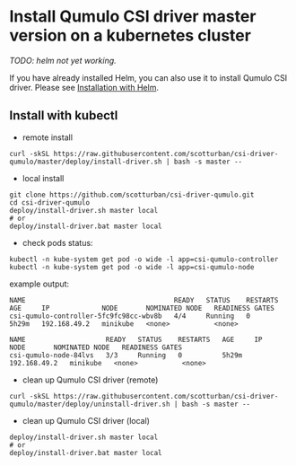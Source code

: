 # Install Qumulo CSI driver master version on a kubernetes cluster

*TODO: helm not yet working.*

If you have already installed Helm, you can also use it to install Qumulo CSI driver. Please see [Installation with Helm](../charts/README.md).

## Install with kubectl
 - remote install
```console
curl -skSL https://raw.githubusercontent.com/scotturban/csi-driver-qumulo/master/deploy/install-driver.sh | bash -s master --
```

 - local install
```console
git clone https://github.com/scotturban/csi-driver-qumulo.git
cd csi-driver-qumulo
deploy/install-driver.sh master local
# or 
deploy/install-driver.bat master local

```

- check pods status:
```console
kubectl -n kube-system get pod -o wide -l app=csi-qumulo-controller
kubectl -n kube-system get pod -o wide -l app=csi-qumulo-node
```

example output:

```console
NAME                                     READY   STATUS    RESTARTS   AGE     IP             NODE       NOMINATED NODE   READINESS GATES
csi-qumulo-controller-5fc9fc98cc-wbv8b   4/4     Running   0          5h29m   192.168.49.2   minikube   <none>           <none>

NAME                    READY   STATUS    RESTARTS   AGE     IP             NODE       NOMINATED NODE   READINESS GATES
csi-qumulo-node-84lvs   3/3     Running   0          5h29m   192.168.49.2   minikube   <none>           <none>
```

- clean up Qumulo CSI driver (remote)
```console
curl -skSL https://raw.githubusercontent.com/scotturban/csi-driver-qumulo/master/deploy/uninstall-driver.sh | bash -s master --
```

- clean up Qumulo CSI driver (local)
```
deploy/install-driver.sh master local
# or 
deploy/install-driver.bat master local
```

